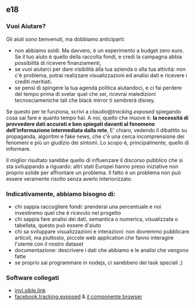 ## e18

### Vuoi Aiutare?

Gli aiuti sono benvenuti, ma dobbiamo anticiparti:

  * non abbiamo soldi. Ma davvero, è un esperimento a budget zero euro. Se il tuo aiuto è quello della raccolta fondi, e credi la campagna abbia possibilità di ricevere finanziamenti, 
  * se vuoi aiutarci per dare visibilità alla tua azienda o alla tua attività: non c'è problema, potrai realizzare visualizzazioni ed analisi dati e ricevere i crediti meritiati. 
  * se pensi di spingere la tua agenda politica aiutandoci, e ci fai perdere del tempo prima di svelar quel che sei, ricevrai maledizioni tecnosciameniche tali che black mirror ti sembrerà disney.

Se questo per te funziona, scrivi a *claudio*@*tracking*.*exposed* spiegando cosa sai fare e quanto tempo hai. A noi, quello che muove è: **la necessità di provvedere dati accurati e ben spiegati davanti al fenomeno dell'informazione intermediata dalla rete**, E' chiaro, vedendo il dibattito su propaganda, algoritmi e fake news, che c'è una cerca incomprensione dei fenomeni e più un giudizio dei sintomi. Lo scopo è, principalmente, quello di informare.

Il miglior risultato sarebbe quello di influenzare il discorso pubblico che si sta sviluppando a riguardo: altri stati Europei hanno preso iniziative non proprio solide per affrontare un problema. Il fatto è un problema non può essere veramente risolto senza averlo interiorizzato.

### Indicativamente, abbiamo bisogno di:

  * chi sappia raccogliere fondi: prenderai una percentuale e noi investiremo quel che è ricevuto nel progetto
  * chi sappia fare analisi dei dati, semantica o numerica, visualizzata o tabellata, questo può essere d'aiuto
  * chi sa sviluppare visualizzazioni e interazioni: non dovremmo pubblicare articoli, ma piuttosto, piccole web application che fanno interagire l'utente con il nostro dataset
  * documentazione: descrivere i dati che abbiamo e le analisi che vengono fatte
  * se proprio sai programmare in nodejs, ci sarebbero dei task speciali ;)

### Software collegati

  * [invi.sible.link](https://github.com/vecna/invi.sible.link)
  * [facebook.tracking.exposed](https://github.com/tracking-exposed/facebook) & [il componente browser](https://github.com/tracking-exposed/web-extension)



###
